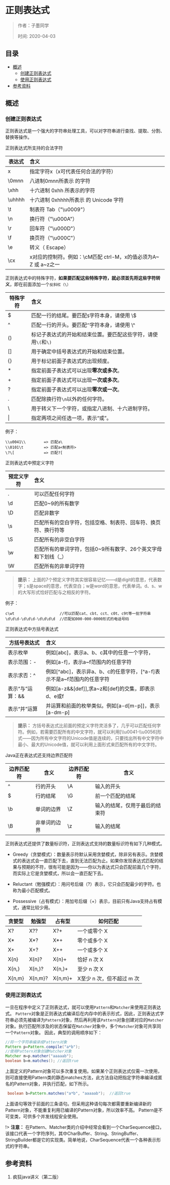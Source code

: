 # 正则表达式

> 作者：子墨同学  
>
> 时间: 2020-04-03

## 目录
- [概述](/java/正则表达式?id=概述)
   - [创建正则表达式](/java/正则表达式?id=创建正则表达式)
   - [使用正则表达式](/java/正则表达式?id=使用正则表达式)
- [参考资料](/java/正则表达式?id=参考资料)

## 概述

### 创建正则表达式

正则表达式是一个强大的字符串处理工具，可以对字符串进行查找、提取、分割、替换等操作。

正则表达式所支持的合法字符

| 表达式 | 含义                                                         |
| ------ | :----------------------------------------------------------- |
| x      | 指定字符x（x可代表任何合法的字符）                           |
| \0mnn  | 八进制0mnn所表示 的字符                                      |
| \xhh   | 十六进制 0xhh 所表示的字符                                   |
| \uhhhh | 十六进制 0xhhhh所表示 的 Unicode 字符                        |
| \t     | 制表符 Tab（"\u0009"）                                       |
| \n     | 换行符（"\u000A"）                                           |
| \r     | 回车符（"\u000D"）                                           |
| \f     | 换页符（"\u000C"）                                           |
| \e     | 转义（ Escape）                                              |
| \cx    | x对应的控制符。例如：\cM匹配 ctrl-M，x的值必须为A\~ Z 或 a\~z之一 |

正则表达式中的特殊字符，**如果要匹配这些特殊字符，就必须首先将这些字符转义**，即在前面添加一个`反斜杠（\）`

| 特殊字符 | 含义                                                         |
| -------- | :----------------------------------------------------------- |
| $        | 匹配一行的结尾。要匹配`$`字符本身，请使用 \\$                |
| ^        | 匹配一行的开头。要匹配`^`字符本身，请使用 \\^                |
| ()       | 标记子表达式的开始和结束位置。要匹配这些字符，请使用`\(`和`\)` |
| []       | 用于确定中括号表达式的开始和结束位置。                       |
| {}       | 用于标记前面子表达式的出现频度。                             |
| *        | 指定前面子表达式可以出现**零次或多次**。                     |
| +        | 指定前面子表达式可以出现**一次或多次**。                     |
| ?        | 指定前面子表达式可以出现**零次或一次**。                     |
| .        | 匹配除换行符`\n`以外的任何字符。                             |
| \        | 用于转义下一个字符，或指定八进制、十六进制字符。             |
| \|       | 指定两项之间任选一项，表示“或”。                             |

例子：

```text
\\u0041\\        => 匹配a\
\\0101\t         => 匹配a<制表符>
\?\[             => 匹配?[
```

正则表达式中预定义字符

| 预定义字符 | 含义                                                         |
| ---------- | :----------------------------------------------------------- |
| .          | 可以匹配任何字符                                             |
| \d         | 匹配0\~9的所有数字                                           |
| \D         | 匹配非数字                                                   |
| \s         | 匹配所有的空白字符，包括空格、制表符、回车符、换页符、换行符等 |
| \S         | 匹配所有的非空白字符                                         |
| \w         | 匹配所有的单词字符，包括0\~9所有数字、26个英文字母和下划线（_） |
| \W         | 匹配所有的非单词字符                                         |


> **提示：**
> 上面的7个预定义字符其实很容易记忆——d是digit的意思，代表数字；s是space的意思，代表空白；w是word的意思，代表单词。d、s、w的大写形式恰好匹配与之相反的字符。

例子：

```text
c\wt  					//可以匹配cat、cbt、cct、c0t、c9t等一批字符串 
\d\d\d-\d\d\d-\d\d\d\d  //匹配如000-000-0000形式的电话号码
```

正则表达式中方括号表达式



| 方括号表达式     | 含义                                                         |
| ---------------- | :----------------------------------------------------------- |
| 表示枚举         | 例如[abc]，表示a、b、c其中的任意一个字符，                   |
| 表示范围：-      | 例如[a-f]，表示a\~f范围内的任意字符                          |
| 表示求否：^      | 例如[\^abc]，表示非a、b、c的任意字符，[\^a-f]表示不是a\~f范围内的任意字符 |
| 表示“与”运算：&& | 例如[a-z&&[def]],求a\~z和[def]的交集，即表示d、e或f          |
| 表示“并”运算     | 并运算和前面的枚举类似。例如[a-d[m-p]]，表示[a-dm-p]         |

> **提示：**
  方括号表达式比前面的预定义字符灵活多了，几乎可以匹配任何字符。例如，若需要匹配所有的中文字符，就可以利用[\\\u0041-\\\u0056]形式——因为所有中文字符的Unicode值是连续的，只要找出所有中文字符中最小、最大的Unicode值，就可以利用上面形式来匹配所有的中文字符。

Java正在表达式还支持边界匹配符

| 边界匹配符 | 含义         | 边界匹配符 | 含义                           |
| ---------- | ------------ | ---------- | ------------------------------ |
| ^          | 行的开头     | \A         | 输入的开头                     |
| $          | 行的结尾     | \G         | 前一个匹配的结尾               |
| \b         | 单词的边界   | \Z         | 输入的结尾，仅用于最后的结束符 |
| \B         | 非单词的边界 | \z         | 输入的结尾                     |

正则表达式还提供了数量标识符，正则表达式支持的数量标识符有如下几种模式。

-  Greedy（贪婪模式）：数量表示符默认采用贪婪模式，除非另有表示。贪婪模式的表达式会一直匹配下去，直到无法匹配为止。如果你发现表达式匹配的结果与预期的不符，很有可能是因为——你以为表达式只会匹配前面几个字符，而实际上它是贪婪模式，所以会一直匹配下去。

- Reluctant（勉强模式）：用问号后缀（?）表示，它只会匹配最少的字符。也称为最小匹配模式。

- Possessive（占有模式）：用加号后缀（+）表示，目前只有Java支持占有模式，通常比较少用。

| 贪婪型 | 勉强型  | 占有型  | 如何匹配                  |
| ------ | ------- | ------- | ------------------------- |
| X?     | X??     | X?+     | 一个或零个 X              |
| X*     | X*?     | X*+     | 零个或多个 X              |
| X+     | X+?     | X++     | 一个或多个 X              |
| X{n}   | X{n}?   | X{n}+   | 恰好 n 次 X               |
| X{n,}  | X{n,}?  | X{n,}+  | 至少 n 次 X               |
| X{n,m} | X{n,m}? | X{n,m}+ | X至少 n 次，但不超过 m 次 |



### 使用正则表达式

一旦在程序中定义了正则表达式，就可以使用`Pattern`和`Matcher`来使用正则表达式。
`Pattern`对象是正则表达式编译后在内存中的表示形式，因此，正则表达式字符串必须先被编译为`Pattern`对象，然后再利用该`Pattern`对象创建对应的`Matcher`对象。执行匹配所涉及的状态保留在`Matcher`对象中，多个`Matcher`对象可共享同一个`Pattern`对象。
因此，典型的调用顺序如下：

```java
//将一个字符串编译成Pattern对象       
Pattern p=Pattern.compile("a*b"); 
//使用Pattern对象创建Matcher对象 
Matcher m=p.matcher("aaaaab"); 
boolean b=m.matches(); //返回true
```

上面定义的Pattern对象可以多次重复使用。如果某个正则表达式仅需一次使用，则可直接使用Pattern类的静态matches方法，此方法自动把指定字符串编译成匿名的Pattern对象，并执行匹配，如下所示。

```java
 boolean b=Pattern.matches("a*b", "aaaaab");  //返回true
```

上面语句等效于前面的三条语句。但采用这种语句每次都需要重新编译新的Pattern对象，不能重复利用已编译的Pattern对象，所以效率不高。
Pattern是不可变类，可供多个并发线程安全使用。

!> **注意：**
在Pattern、Matcher类的介绍中经常会看到一个CharSequence接口，该接口代表一个字符序列，其中CharBuffer、String、StringBuffer、StringBuilder都是它的实现类。简单地说，CharSequence代表一个各种表示形式的字符串。

## 参考资料

1. 疯狂java讲义（第二版）